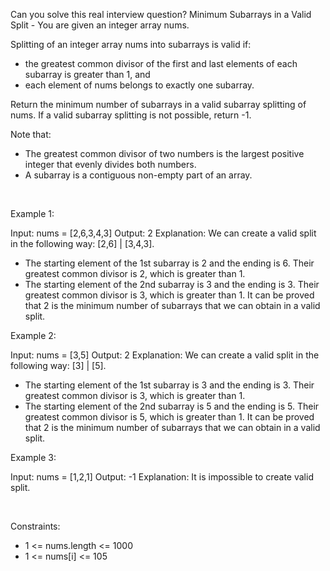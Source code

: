 Can you solve this real interview question? Minimum Subarrays in a Valid Split - You are given an integer array nums.

Splitting of an integer array nums into subarrays is valid if:

 * the greatest common divisor of the first and last elements of each subarray is greater than 1, and
 * each element of nums belongs to exactly one subarray.

Return the minimum number of subarrays in a valid subarray splitting of nums. If a valid subarray splitting is not possible, return -1.

Note that:

 * The greatest common divisor of two numbers is the largest positive integer that evenly divides both numbers.
 * A subarray is a contiguous non-empty part of an array.

 

Example 1:


Input: nums = [2,6,3,4,3]
Output: 2
Explanation: We can create a valid split in the following way: [2,6] | [3,4,3].
- The starting element of the 1st subarray is 2 and the ending is 6. Their greatest common divisor is 2, which is greater than 1.
- The starting element of the 2nd subarray is 3 and the ending is 3. Their greatest common divisor is 3, which is greater than 1.
It can be proved that 2 is the minimum number of subarrays that we can obtain in a valid split.


Example 2:


Input: nums = [3,5]
Output: 2
Explanation: We can create a valid split in the following way: [3] | [5].
- The starting element of the 1st subarray is 3 and the ending is 3. Their greatest common divisor is 3, which is greater than 1.
- The starting element of the 2nd subarray is 5 and the ending is 5. Their greatest common divisor is 5, which is greater than 1.
It can be proved that 2 is the minimum number of subarrays that we can obtain in a valid split.


Example 3:


Input: nums = [1,2,1]
Output: -1
Explanation: It is impossible to create valid split.


 

Constraints:

 * 1 <= nums.length <= 1000
 * 1 <= nums[i] <= 105